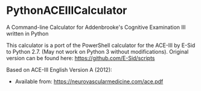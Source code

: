 # PythonACEIIICalculator
A Command-line Calculator for Addenbrooke's Cognitive Examination III written in Python

This calculator is a port of the PowerShell calculator for the ACE-III by E-Sid to Python 2.7. (May not work on Python 3 without modifications). 
Original version can be found here: https://github.com/E-Sid/scripts

Based on ACE-III English Version A (2012):
- Available from: https://neurovascularmedicine.com/ace.pdf
